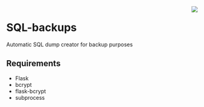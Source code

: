 <img align="right" display="flex" src="https://sonarcloud.io/api/project_badges/quality_gate?project=Toomas633_SQL-backups">

# SQL-backups

Automatic SQL dump creator for backup purposes

## Requirements

* Flask
* bcrypt
* flask-bcrypt
* subprocess
